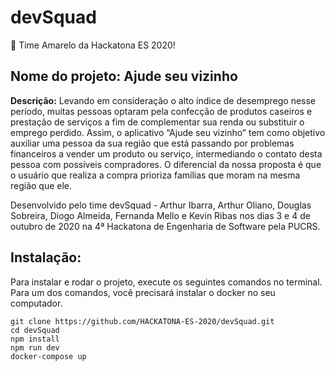 # devSquad
💛 Time Amarelo da Hackatona ES 2020!

## **Nome do projeto:** Ajude seu vizinho
**Descrição:** Levando em consideração o alto índice de desemprego nesse 
período, muitas pessoas optaram pela confecção de produtos caseiros e 
prestação de serviços a fim de complementar sua renda ou substituir o 
emprego perdido. Assim, o aplicativo “Ajude seu vizinho” tem como objetivo
auxiliar uma pessoa da sua região que está passando por problemas
financeiros a vender um produto ou serviço, intermediando o contato
desta pessoa com possíveis compradores. O diferencial da nossa proposta
é que o usuário que realiza a compra prioriza famílias que moram na
mesma região que ele.

Desenvolvido pelo time devSquad - Arthur Ibarra, Arthur Oliano, Douglas Sobreira, 
Diogo Almeida, Fernanda Mello e Kevin Ribas nos dias 3 e 4 de outubro de 2020 na 4ª 
Hackatona de Engenharia de Software pela PUCRS.


## **Instalação:**
Para instalar e rodar o projeto, execute os seguintes comandos no terminal. Para um dos comandos, 
você precisará instalar o docker no seu computador.
```
git clone https://github.com/HACKATONA-ES-2020/devSquad.git
cd devSquad
npm install
npm run dev
docker-compose up
```
